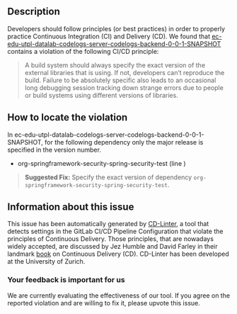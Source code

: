 
## Description
Developers should follow principles (or best practices) in order to properly practice Continuous Integration (CI) and Delivery (CD).
We found that [ec-edu-utpl-datalab-codelogs-server-codelogs-backend-0-0-1-SNAPSHOT](https://gitlab.com/codelogs/codelogs-backend/blob/master/.gitlab-ci.yml) contains a violation of the following CI/CD principle:

> A build system should always specify the exact version of the external libraries that is using.
If not, developers can’t reproduce the build. Failure to be absolutely specific also leads to an occasional long debugging session tracking down strange errors due to people or build systems using different versions of libraries.

## How to locate the violation

In ec-edu-utpl-datalab-codelogs-server-codelogs-backend-0-0-1-SNAPSHOT, for the following dependency only the major release is specified in the version number.

* org-springframework-security-spring-security-test (line )

> **Suggested Fix:** Specify the exact version of dependency `org-springframework-security-spring-security-test`.

## Information about this issue

This issue has been automatically generated by [CD-Linter](https://gitlab.com/Jancso/configuration-analytics), a tool that detects settings in the GitLab CI/CD Pipeline Configuration that violate the principles of Continuous Delivery. Those principles, that are nowadays widely accepted, are discussed by Jez Humble and David Farley in their landmark [book](https://www.oreilly.com/library/view/continuous-delivery-reliable/9780321670250/) on Continuous Delivery (CD). CD-Linter has been developed at the University of Zurich.

### Your feedback is important for us
We are currently evaluating the effectiveness of our tool. If you agree on the reported violation and are willing to fix it, please upvote this issue.